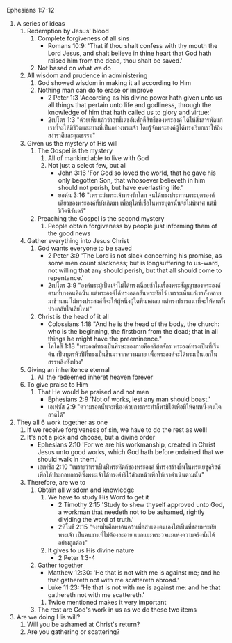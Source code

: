 
Ephesians 1:7-12

1. A series of ideas
    1. Redemption by Jesus' blood
        1. Complete forgiveness of all sins
            - Romans 10:9: 'That if thou shalt confess with thy mouth the Lord Jesus, and shalt believe in thine heart that God hath raised him from the dead, thou shalt be saved.'
        2. Not based on what we do
    2. All wisdom and prudence in administering
        1. God showed wisdom in making it all according to Him
        2. Nothing man can do to erase or improve
            - 2 Peter 1:3 'According as his divine power hath given unto us all things that pertain unto life and godliness, through the knowledge of him that hath called us to glory and virtue:'
            - 2เปโตร 1:3 "ด้วยเห็นแล้วว่าฤทธิ์เดชอันศักดิ์สิทธิ์ของพระองค์ ได้ให้สิ่งสารพัดแก่เราที่จะให้มีชีวิตและทางที่เป็นอย่างพระเจ้า โดยรู้จักพระองค์ผู้ได้ทรงเรียกเราให้ถึงสง่าราศีและคุณธรรม"
    3. Given us the mystery of His will
        1. The Gospel is the mystery
            1. All of mankind able to live with God
            2. Not just a select few, but all
                - John 3:16 'For God so loved the world, that he gave his only begotten Son, that whosoever believeth in him should not perish, but have everlasting life.'
                - ยอห์น 3:16 "เพราะว่าพระเจ้าทรงรักโลก จนได้ทรงประทานพระบุตรองค์เดียวของพระองค์ที่บังเกิดมา เพื่อผู้ใดที่เชื่อในพระบุตรนั้นจะไม่พินาศ แต่มีชีวิตนิรันดร์"
        2. Preaching the Gospel is the second mystery
            1. People obtain forgiveness by people just informing them of the good news
    4. Gather everything into Jesus Christ
        1. God wants everyone to be saved
            - 2 Peter 3:9 'The Lord is not slack concerning his promise, as some men count slackness; but is longsuffering to us-ward, not willing that any should perish, but that all should come to repentance.'
            - 2เปโตร 3:9 "องค์พระผู้เป็นเจ้าไม่ได้ทรงเฉื่อยช้าในเรื่องพระสัญญาของพระองค์ ตามที่บางคนคิดนั้น แต่พระองค์ได้ทรงอดกลั้นพระทัยไว้ เพราะเห็นแก่เราทั้งหลายมาช้านาน ไม่ทรงประสงค์ที่จะให้ผู้หนึ่งผู้ใดพินาศเลย แต่ทรงปรารถนาที่จะให้คนทั้งปวงกลับใจเสียใหม่"
        2. Christ is the head of it all
            - Colossians 1:18 "And he is the head of the body, the church: who is the beginning, the firstborn from the dead; that in all things he might have the preeminence."
            - โคโลสี 1:18 "พระองค์ทรงเป็นศีรษะของกายคือคริสตจักร พระองค์ทรงเป็นที่เริ่มต้น เป็นบุตรหัวปีที่ทรงเป็นขึ้นมาจากความตาย เพื่อพระองค์จะได้ทรงเป็นเอกในสรรพสิ่งทั้งปวง"
    5. Giving an inheritence eternal
        1. All the redeemed inheret heaven forever
    6. To give praise to Him
        1. That He would be praised and not men
            - Ephesians 2:9 'Not of works, lest any man should boast.'
            - เอเฟซัส 2:9 "ความรอดนั้นจะเนื่องด้วยการกระทำก็หามิได้เพื่อมิให้คนหนึ่งคนใดอวดได้"
2. They all 6 work together as one
    1. If we receive forgiveness of sin, we have to do the rest as well!
    2. It's not a pick and choose, but a divine order
        - Ephesians 2:10 'For we are his workmanship, created in Christ Jesus unto good works, which God hath before ordained that we should walk in them.'
        - เอเฟซัส 2:10 "เพราะว่าเราเป็นฝีพระหัตถ์ของพระองค์ ที่ทรงสร้างขึ้นในพระเยซูคริสต์ เพื่อให้ประกอบการดีซึ่งพระเจ้าได้ทรงดำริไว้ล่วงหน้าเพื่อให้เราดำเนินตามนั้น"
    3. Therefore, are we to
        1. Obtain all wisdom and knowledge
            1. We have to study His Word to get it
                - 2 Timothy 2:15 'Study to shew thyself approved unto God, a workman that needeth not to be ashamed, rightly dividing the word of truth.'
                - 2ทิโมธี 2:15 "จงหมั่นศึกษาค้นคว้าเพื่อสำแดงตนเองให้เป็นที่ชอบพระทัยพระเจ้า เป็นคนงานที่ไม่ต้องละอาย แยกแยะพระวจนะแห่งความจริงนั้นได้อย่างถูกต้อง"
            2. It gives to us His divine nature
                - 2 Peter 1:3-4
        2. Gather together
            - Matthew 12:30: 'He that is not with me is against me; and he that gathereth not with me scattereth abroad.'
            - Luke 11:23: 'He that is not with me is against me: and he that gathereth not with me scattereth.'
            1. Twice mentioned makes it very important
        3. The rest are God's work in us as we do these two items
3. Are we doing His will?
    1. Will you be ashamed at Christ's return?
    2. Are you gathering or scattering?
